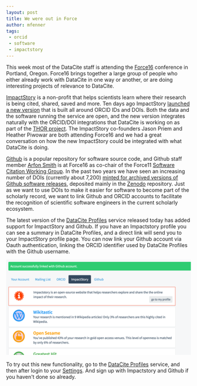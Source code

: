```yaml
---
layout: post
title: We were out in Force
author: mfenner
tags:
 - orcid
 - software
 - impactstory
---
```


This week most of the DataCite staff is attending the [Force16](https://www.force11.org/meetings/force2016) conference in Portland, Oregon. Force16 brings together a large group of people who either already work with DataCite in one way or another, or are doing interesting projects of relevance to DataCite.

[ImpactStory](https://impactstory.org) is a non-profit that helps scientists learn where their research is being cited, shared, saved and more. Ten days ago ImpactStory [launched a new version](http://blog.impactstory.org/new-better-freer/) that is built all around ORCID IDs and DOIs. Both the data and the software running the service are open, and the new version integrates naturally with the ORCID/DOI integrations that DataCite is working on as part of the [THOR project](https://project-thor.eu/). The ImpactStory co-founders Jason Priem and Heather Piwowar are both attending Force16 and we had a great conversation on how the new ImpactStory could be integrated with what DataCite is doing.

[Github](https://github.com) is a popular repository for software source code, and Github staff member [Arfon Smith](https://github.com/arfon) is at Force16 as co-chair of the Force11 [Software Citation Working Group](https://www.force11.org/group/software-citation-working-group). In the past two years we have seen an increasing number of DOIs (currently about 7,200) [minted for archived versions of Github software releases](https://guides.github.com/activities/citable-code/), deposited mainly in the [Zenodo](https://zenodo.org/) repository. Just as we want to use DOIs to make it easier for software to become part of the scholarly record, we want to link Github and ORCID accounts to facilitate the recognition of scientific software engineers in the current scholarly ecosystem.

The latest version of the [DataCite Profiles](https://profiles.labs.datacite.org) service released today has added support for ImpactStory and Github. If you have an Impactstory profile you can see a summary in DataCite Profiles, and a direct link will send you to your ImpactStory profile page. You can now link your Github account via Oauth authentication, linking the ORCID identifier used by DataCite Profiles with the Github username.

![Example of DataCite Profiles Settings Page](/assets/images/2016/04/impactstory.png)

To try out this new functionality, go to the [DataCite Profiles](https://profiles.labs.datacite.org) service, and then after login to your [Settings](https://profiles.labs.datacite.org/users/me). And sign up with Impactstory and Github if you haven't done so already.
